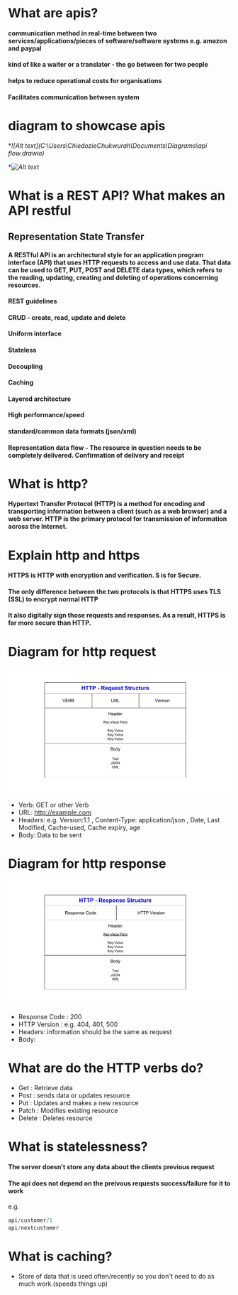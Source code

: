 # What are apis?

#### communication method in real-time between two services/applications/pieces of software/software systems e.g. amazon and paypal
#### kind of like a waiter or a translator - the go between for two people
#### helps to reduce operational costs for organisations
#### Facilitates communication between system
# diagram to showcase apis

**![Alt text](C:\Users\ChiedozieChukwurah\Documents\Diagrams\api flow.drawio)*

**![Alt text](C:\Users\ChiedozieChukwurah\Documents\Diagrams\apiDiagram.png)*


# What is a REST API? What makes an API restful

## Representation State Transfer

#### A RESTful API is an architectural style for an application program interface (API) that uses HTTP requests to access and use data. That data can be used to GET, PUT, POST and DELETE data types, which refers to the reading, updating, creating and deleting of operations concerning resources.
#### REST guidelines
#### CRUD - create, read, update and delete
#### Uniform interface 
#### Stateless
#### Decoupling
#### Caching
#### Layered architecture
#### High performance/speed
#### standard/common data formats (json/xml)
#### Representation data flow - The resource in question needs to be completely delivered. Confirmation of delivery and receipt


# What is http?
#### Hypertext Transfer **Protocol** (HTTP) is a method for encoding and transporting information between a client (such as a web browser) and a web server. HTTP is the primary protocol for transmission of information across the Internet.
# Explain http and https
#### HTTPS is HTTP with encryption and verification. S is for Secure.
#### The only difference between the two protocols is that HTTPS uses TLS (SSL) to encrypt normal HTTP
#### It also digitally sign those requests and responses. As a result, HTTPS is far more secure than HTTP.






# Diagram for http request 
![img.png](img.png)

- Verb: GET or other Verb
- URL: http://example.com
- Headers: e.g. Version:1.1 , Content-Type: application/json , Date, Last Modified, Cache-used, Cache expiry, age
- Body: Data to be sent

# Diagram for http response
![img_1.png](img_1.png)

- Response Code : 200
- HTTP Version : e.g. 404, 401, 500
- Headers: information should be the same as request
- Body:
# What are do the HTTP verbs do?


- Get : Retrieve data
- Post : sends data or updates resource
- Put : Updates and makes a new resource
- Patch : Modifies existing resource
- Delete : Deletes resource


# What is statelessness?

#### The server doesn't store any data about the clients previous request
#### The api does not depend on the preivous requests success/failure for it to work

e.g. 
```python
api/customer/1 
api/nextcustomer
```



# What is caching?
- Store of data that is used often/recently so you don't need to do as much work.(speeds things up)